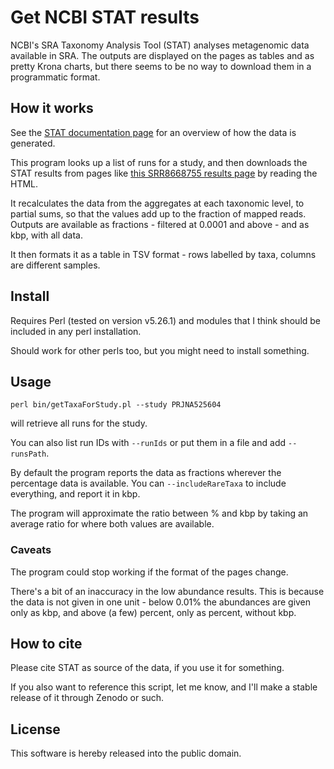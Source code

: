 # Get NCBI STAT results

NCBI's SRA Taxonomy Analysis Tool (STAT) analyses metagenomic data available in SRA. The outputs are displayed on the pages as tables and as pretty Krona charts, but there seems to be no way to download them in a programmatic format.



## How it works
See the [STAT documentation page](https://www.ncbi.nlm.nih.gov/sra/docs/sra-taxonomy-analysis-tool/) for an overview of how the data is generated.

This program looks up a list of runs for a study, and then downloads the STAT results from pages like [this SRR8668755 results page](https://trace.ncbi.nlm.nih.gov/Traces/sra/?run=SRR8668755) by reading the HTML.

It recalculates the data from the aggregates at each taxonomic level, to partial sums, so that the values add up to the fraction of mapped reads.
Outputs are available as fractions - filtered at 0.0001 and above - and as kbp, with all data.

It then formats it as a table in TSV format - rows labelled by taxa, columns are different samples.


## Install
Requires Perl (tested on version v5.26.1) and modules that I think should be included in any perl installation.

Should work for other perls too, but you might need to install something.

## Usage

```
perl bin/getTaxaForStudy.pl --study PRJNA525604
```
will retrieve all runs for the study.

You can also list run IDs with `--runIds` or put them in a file and add `--runsPath`.

By default the program reports the data as fractions wherever the percentage data is available. You can `--includeRareTaxa` to include everything, and report it in kbp.

The program will approximate the ratio between % and kbp by taking an average ratio for where both values are available.

### Caveats
The program could stop working if the format of the pages change.

There's a bit of an inaccuracy in the low abundance results. This is because the data is not given in one unit - below 0.01% the abundances are given only as kbp, and above (a few) percent, only as percent, without kbp.

## How to cite
Please cite STAT as source of the data, if you use it for something.

If you also want to reference this script, let me know, and I'll make a stable release of it through Zenodo or such.

## License
This software is hereby released into the public domain.

